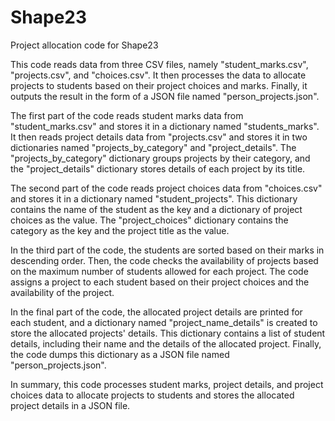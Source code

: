 # Shape23
Project allocation code for Shape23


This code reads data from three CSV files, namely "student_marks.csv", "projects.csv", and "choices.csv". It then processes the data to allocate projects to students based on their project choices and marks. Finally, it outputs the result in the form of a JSON file named "person_projects.json".

The first part of the code reads student marks data from "student_marks.csv" and stores it in a dictionary named "students_marks". It then reads project details data from "projects.csv" and stores it in two dictionaries named "projects_by_category" and "project_details". The "projects_by_category" dictionary groups projects by their category, and the "project_details" dictionary stores details of each project by its title.

The second part of the code reads project choices data from "choices.csv" and stores it in a dictionary named "student_projects". This dictionary contains the name of the student as the key and a dictionary of project choices as the value. The "project_choices" dictionary contains the category as the key and the project title as the value.

In the third part of the code, the students are sorted based on their marks in descending order. Then, the code checks the availability of projects based on the maximum number of students allowed for each project. The code assigns a project to each student based on their project choices and the availability of the project.

In the final part of the code, the allocated project details are printed for each student, and a dictionary named "project_name_details" is created to store the allocated projects' details. This dictionary contains a list of student details, including their name and the details of the allocated project. Finally, the code dumps this dictionary as a JSON file named "person_projects.json".

In summary, this code processes student marks, project details, and project choices data to allocate projects to students and stores the allocated project details in a JSON file.
